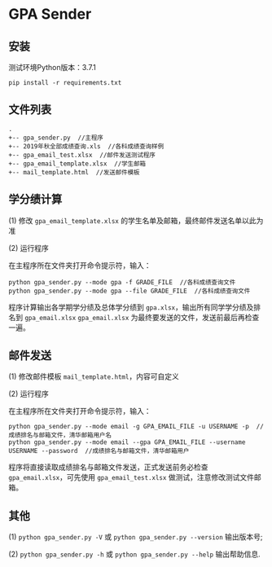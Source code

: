 # GPA Sender

## 安装

测试环境Python版本：3.7.1

```shell
pip install -r requirements.txt
```

## 文件列表

```
.
+-- gpa_sender.py  //主程序
+-- 2019年秋全部成绩查询.xls  //各科成绩查询样例
+-- gpa_email_test.xlsx  //邮件发送测试程序
+-- gpa_email_template.xlsx  //学生邮箱
+-- mail_template.html  //发送邮件模板
```

## 学分绩计算

(1) 修改 `gpa_email_template.xlsx` 的学生名单及邮箱，最终邮件发送名单以此为准

(2) 运行程序

在主程序所在文件夹打开命令提示符，输入：

```shell
python gpa_sender.py --mode gpa -f GRADE_FILE  //各科成绩查询文件
python gpa_sender.py --mode gpa --file GRADE_FILE  //各科成绩查询文件
```

程序计算输出各学期学分绩及总体学分绩到 `gpa.xlsx`，输出所有同学学分绩及排名到 `gpa_email.xlsx`
`gpa_email.xlsx` 为最终要发送的文件，发送前最后再检查一遍。

## 邮件发送

(1) 修改邮件模板 `mail_template.html`，内容可自定义

(2) 运行程序

在主程序所在文件夹打开命令提示符，输入：

```shell
python gpa_sender.py --mode email -g GPA_EMAIL_FILE -u USERNAME -p  //成绩排名与邮箱文件，清华邮箱用户名
python gpa_sender.py --mode email --gpa GPA_EMAIL_FILE --username USERNAME --password  //成绩排名与邮箱文件，清华邮箱用户
```

程序将直接读取成绩排名与邮箱文件发送，正式发送前务必检查 ```gpa_email.xlsx```，可先使用 ```gpa_email_test.xlsx``` 做测试，注意修改测试文件邮箱。

## 其他

(1) `python gpa_sender.py -V` 或 `python gpa_sender.py --version` 输出版本号;

(2) `python gpa_sender.py -h` 或 `python gpa_sender.py --help` 输出帮助信息.
